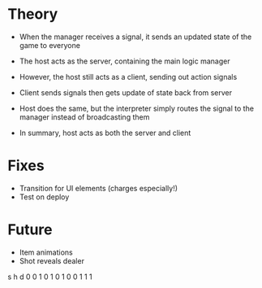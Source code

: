 # Theory

- When the manager receives a signal, it sends an updated state of the game to everyone
- The host acts as the server, containing the main logic manager
- However, the host still acts as a client, sending out action signals
- Client sends signals then gets update of state back from server
- Host does the same, but the interpreter simply routes the signal to the manager instead of broadcasting them

- In summary, host acts as both the server and client

# Fixes

- Transition for UI elements (charges especially!)
- Test on deploy

# Future

- Item animations
- Shot reveals dealer

s h d
0 0 1
0 1 0
1 0 0
1 1 1
